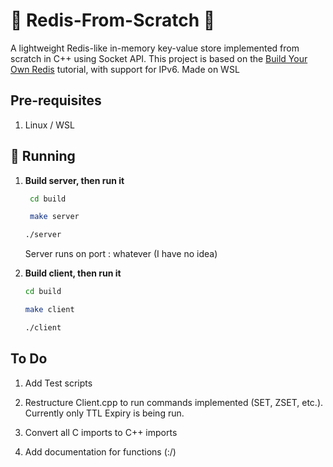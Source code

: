 #  🐙 Redis-From-Scratch 🐙

A lightweight Redis-like in-memory key-value store implemented from scratch in C++ using Socket API. This project is based on the [Build Your Own Redis](https://build-your-own.org/redis/) tutorial, with support for IPv6. Made on WSL

## Pre-requisites
1. Linux / WSL 

## 📍 Running 

1. **Build server, then run it**
   ```bash
    cd build

    make server
   
   ./server
   ```
    Server runs on port : whatever (I have no idea)

2. **Build client, then run it**

   ```bash
   cd build

   make client
   
   ./client
   ```

## To Do
1. Add Test scripts

2. Restructure Client.cpp to run commands implemented (SET, ZSET, etc.). Currently only TTL Expiry is being run.

3. Convert all C imports to C++ imports

4. Add documentation for functions
(:/)
